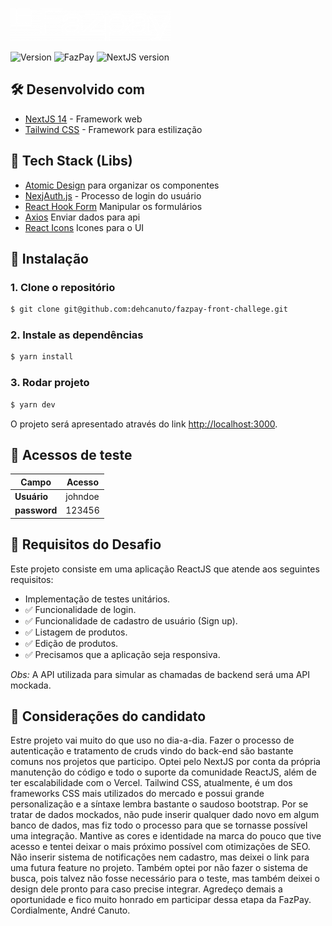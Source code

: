 ![FazPay](.github/fazpay-logo.png)

![Version](https://img.shields.io/badge/1.0.0-beta?label=version)
![FazPay](https://img.shields.io/badge/powered_by-FazPay-7513f3)
![NextJS version](https://img.shields.io/badge/NextJS-14.1.0-black?style=flat-square&logo=next.js&logoColor=white)

## 🛠️ Desenvolvido com

*  [NextJS 14](https://nextjs.org/docs) - Framework web
*  [Tailwind CSS](https://tailwindcss.com/docs) - Framework para estilização

## 👾 Tech Stack (Libs)

* [Atomic Design](https://atomicdesign.bradfrost.com/table-of-contents/) para organizar os componentes
* [NexjAuth.js](https://next-auth.js.org/) - Processo de login do usuário
* [React Hook Form](https://react-hook-form.com/) Manipular os formulários
* [Axios](https://axios-http.com/) Enviar dados para api
* [React Icons](https://react-icons.github.io/react-icons/) Icones para o UI

## 🚀 Instalação

### 1. Clone o repositório

```bash
$ git clone git@github.com:dehcanuto/fazpay-front-challege.git
```

### 2. Instale as dependências

```bash
$ yarn install
```

### 3. Rodar projeto

```bash
$ yarn dev
```

O projeto será apresentado através do link [http://localhost:3000](http://localhost:3000).

## 🔑 Acessos de teste

| Campo        | Acesso   |
| ------------ | -------- |
| **Usuário**  | johndoe  |
| **password** | 123456   |

## 🎯 Requisitos do Desafio

Este projeto consiste em uma aplicação ReactJS que atende aos seguintes requisitos:

- Implementação de testes unitários.
- ✅ Funcionalidade de login.
- ✅ Funcionalidade de cadastro de usuário (Sign up).
- ✅ Listagem de produtos.
- ✅ Edição de produtos.
- ✅ Precisamos que a aplicação seja responsiva.

*Obs:* A API utilizada para simular as chamadas de backend será uma API mockada.

## 💬 Considerações do candidato

Estre projeto vai muito do que uso no dia-a-dia. Fazer o processo de autenticação e tratamento de cruds vindo do back-end são bastante comuns nos projetos que participo. Optei pelo NextJS por conta da própria manutenção do código e todo o suporte da comunidade ReactJS, além de ter escalabilidade com o Vercel. Tailwind CSS, atualmente, é um dos frameworks CSS mais utilizados do mercado e possui grande personalização e a síntaxe lembra bastante o saudoso bootstrap. Por se tratar de dados mockados, não pude inserir qualquer dado novo em algum banco de dados, mas fiz todo o processo para que se tornasse possível uma integração. Mantive as cores e identidade na marca do pouco que tive acesso e tentei deixar o mais próximo possível com otimizações de SEO. Não inserir sistema de notificações nem cadastro, mas deixei o link para uma futura feature no projeto. Também optei por não fazer o sistema de busca, pois talvez não fosse necessário para o teste, mas também deixei o design dele pronto para caso precise integrar. Agredeço demais a oportunidade e fico muito honrado em participar dessa etapa da FazPay. Cordialmente, André Canuto.